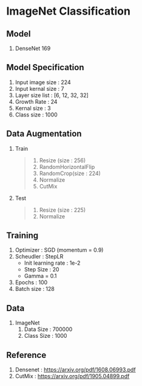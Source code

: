 # ImageNet Classification

## Model 
  1. DenseNet 169
  
## Model Specification
  1. Input image size : 224
  2. Input kernal size : 7
  3. Layer size list : [6, 12, 32, 32]
  4. Growth Rate : 24
  5. Kernal size : 3
  6. Class size : 1000

## Data Augmentation
  1. Train
      > 1) Resize (size : 256)
      > 2) RandomHorizontalFlip
      > 3) RandomCrop(size : 224)
      > 4) Normalize
      > 5) CutMix

  2. Test
      > 1) Resize (size : 225)
      > 2) Normalize

## Training 
  1. Optimizer : SGD (momentum = 0.9)
  2. Scheudler : StepLR
      * Init learning rate : 1e-2
      * Step Size : 20
      * Gamma = 0.1
  3. Epochs : 100
  4. Batch size : 128

## Data 
  1. ImageNet
      1. Data Size : 700000
      2. Class Size : 1000

## Reference
  1. Densenet : https://arxiv.org/pdf/1608.06993.pdf
  2. CutMix : https://arxiv.org/pdf/1905.04899.pdf

